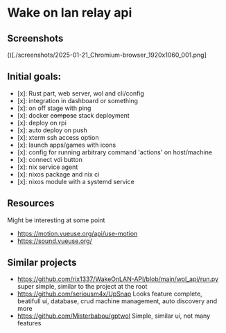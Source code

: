 # Wake on lan relay api

## Screenshots

()[./screenshots/2025-01-21_Chromium-browser_1920x1060_001.png]

## Initial goals:

- [x]: Rust part, web server, wol and cli/config
- [x]: integration in dashboard or something
- [x]: on off stage with ping
- [x]: docker ~~compose~~ stack deployment
- [x]: deploy on rpi
- [x]: auto deploy on push
- [x]: xterm ssh access option
- [x]: launch apps/games with icons
- [x]: config for running arbitrary command 'actions' on host/machine
- [x]: connect vdi button
- [x]: nix service agent
- [x]: nixos package and nix ci
- [x]: nixos module with a systemd service

## Resources

Might be interesting at some point

- https://motion.vueuse.org/api/use-motion
- https://sound.vueuse.org/

## Similar projects

- https://github.com/rix1337/WakeOnLAN-API/blob/main/wol_api/run.py super
  simple, similar to the project at the root
- https://github.com/seriousm4x/UpSnap Looks feature complete, beatifull ui,
  database, crud machine management, auto discovery and more
- https://github.com/Misterbabou/gptwol Simple, similar ui, not many features
